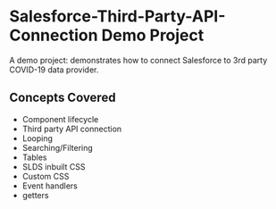 # Salesforce-Third-Party-API-Connection Demo Project

A demo project: demonstrates how to connect Salesforce to 3rd party COVID-19 data provider.

## Concepts Covered

  - Component lifecycle  
  - Third party API connection  
  - Looping  
  - Searching/Filtering  
  - Tables  
  - SLDS inbuilt CSS  
  - Custom CSS  
  - Event handlers  
  - getters


